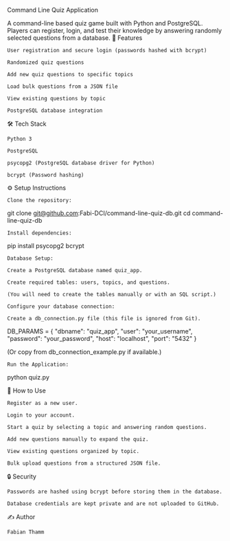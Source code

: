 Command Line Quiz Application

A command-line based quiz game built with Python and PostgreSQL.
Players can register, login, and test their knowledge by answering randomly selected questions from a database.
🚀 Features

    User registration and secure login (passwords hashed with bcrypt)

    Randomized quiz questions

    Add new quiz questions to specific topics

    Load bulk questions from a JSON file

    View existing questions by topic

    PostgreSQL database integration

🛠️ Tech Stack

    Python 3

    PostgreSQL

    psycopg2 (PostgreSQL database driver for Python)

    bcrypt (Password hashing)

⚙️ Setup Instructions

    Clone the repository:

git clone git@github.com:Fabi-DCI/command-line-quiz-db.git
cd command-line-quiz-db

    Install dependencies:

pip install psycopg2 bcrypt

    Database Setup:

    Create a PostgreSQL database named quiz_app.

    Create required tables: users, topics, and questions.

    (You will need to create the tables manually or with an SQL script.)

    Configure your database connection:

    Create a db_connection.py file (this file is ignored from Git).

DB_PARAMS = {
    "dbname": "quiz_app",
    "user": "your_username",
    "password": "your_password",
    "host": "localhost",
    "port": "5432"
}

(Or copy from db_connection_example.py if available.)

    Run the Application:

python quiz.py

📖 How to Use

    Register as a new user.

    Login to your account.

    Start a quiz by selecting a topic and answering random questions.

    Add new questions manually to expand the quiz.

    View existing questions organized by topic.

    Bulk upload questions from a structured JSON file.

🔒 Security

    Passwords are hashed using bcrypt before storing them in the database.

    Database credentials are kept private and are not uploaded to GitHub.

✍️ Author

    Fabian Thamm